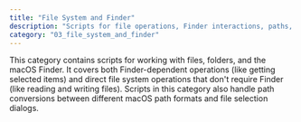 ```yaml
---
title: "File System and Finder"
description: "Scripts for file operations, Finder interactions, paths, and file system management on macOS."
category: "03_file_system_and_finder"
---
```


This category contains scripts for working with files, folders, and the macOS Finder. It covers both Finder-dependent operations (like getting selected items) and direct file system operations that don't require Finder (like reading and writing files). Scripts in this category also handle path conversions between different macOS path formats and file selection dialogs.